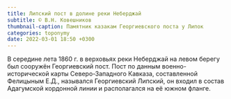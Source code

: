 ```yaml
---
title: Липский пост в долине реки Неберджай
subtitle: © В.Н. Ковешников
thumbnail-caption: Памятник казакам Георгиевского поста у Липок
categories: toponymy
date: 2022-03-01 18:50 +0300
---
```

В середине лета 1860 г. в верховьях реки Неберджай на левом берегу был сооружён Георгиевский пост. Пост по данным военно-исторической карты Северо-Западного Кавказа, составленной Фелицыным Е.Д., назывался Георгиевский Липский, он входил в состав Адагумской кордонной линии и располагался на её южном фланге.
